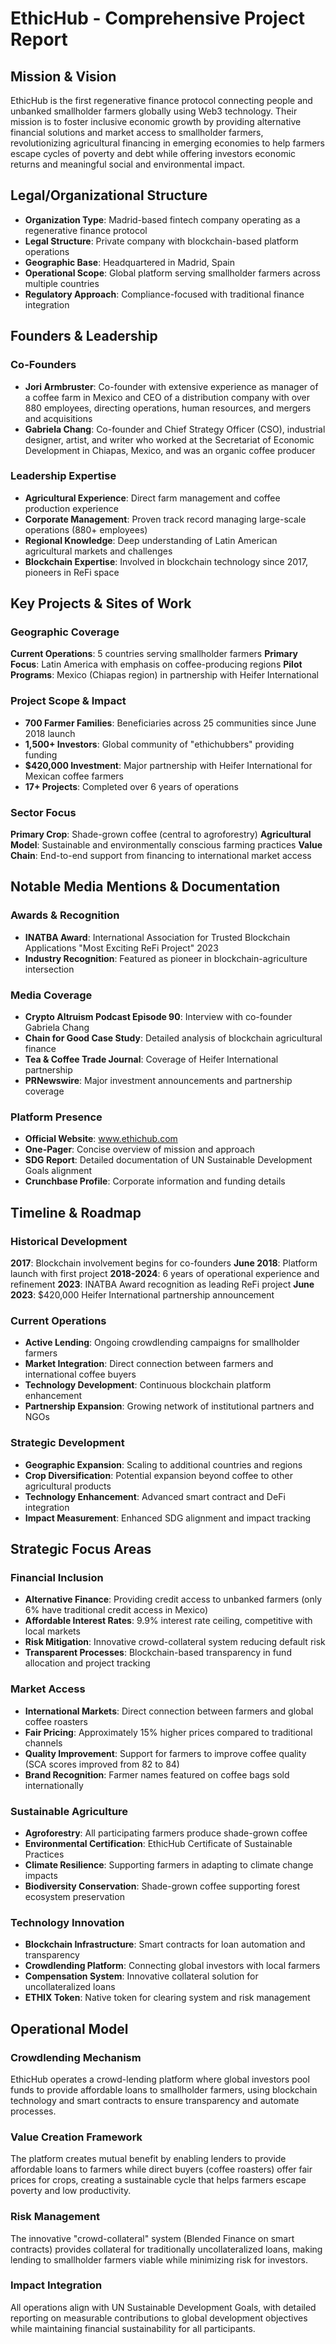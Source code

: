 # EthicHub - Comprehensive Project Report

## Mission & Vision

EthicHub is the first regenerative finance protocol connecting people and unbanked smallholder farmers globally using Web3 technology. Their mission is to foster inclusive economic growth by providing alternative financial solutions and market access to smallholder farmers, revolutionizing agricultural financing in emerging economies to help farmers escape cycles of poverty and debt while offering investors economic returns and meaningful social and environmental impact.

## Legal/Organizational Structure

- **Organization Type**: Madrid-based fintech company operating as a regenerative finance protocol
- **Legal Structure**: Private company with blockchain-based platform operations
- **Geographic Base**: Headquartered in Madrid, Spain
- **Operational Scope**: Global platform serving smallholder farmers across multiple countries
- **Regulatory Approach**: Compliance-focused with traditional finance integration

## Founders & Leadership

### Co-Founders
- **Jori Armbruster**: Co-founder with extensive experience as manager of a coffee farm in Mexico and CEO of a distribution company with over 880 employees, directing operations, human resources, and mergers and acquisitions
- **Gabriela Chang**: Co-founder and Chief Strategy Officer (CSO), industrial designer, artist, and writer who worked at the Secretariat of Economic Development in Chiapas, Mexico, and was an organic coffee producer

### Leadership Expertise
- **Agricultural Experience**: Direct farm management and coffee production experience
- **Corporate Management**: Proven track record managing large-scale operations (880+ employees)
- **Regional Knowledge**: Deep understanding of Latin American agricultural markets and challenges
- **Blockchain Expertise**: Involved in blockchain technology since 2017, pioneers in ReFi space

## Key Projects & Sites of Work

### Geographic Coverage
**Current Operations**: 5 countries serving smallholder farmers
**Primary Focus**: Latin America with emphasis on coffee-producing regions
**Pilot Programs**: Mexico (Chiapas region) in partnership with Heifer International

### Project Scope & Impact
- **700 Farmer Families**: Beneficiaries across 25 communities since June 2018 launch
- **1,500+ Investors**: Global community of "ethichubbers" providing funding
- **$420,000 Investment**: Major partnership with Heifer International for Mexican coffee farmers
- **17+ Projects**: Completed over 6 years of operations

### Sector Focus
**Primary Crop**: Shade-grown coffee (central to agroforestry)
**Agricultural Model**: Sustainable and environmentally conscious farming practices
**Value Chain**: End-to-end support from financing to international market access

## Notable Media Mentions & Documentation

### Awards & Recognition
- **INATBA Award**: International Association for Trusted Blockchain Applications "Most Exciting ReFi Project" 2023
- **Industry Recognition**: Featured as pioneer in blockchain-agriculture intersection

### Media Coverage
- **Crypto Altruism Podcast Episode 90**: Interview with co-founder Gabriela Chang
- **Chain for Good Case Study**: Detailed analysis of blockchain agricultural finance
- **Tea & Coffee Trade Journal**: Coverage of Heifer International partnership
- **PRNewswire**: Major investment announcements and partnership coverage

### Platform Presence
- **Official Website**: www.ethichub.com
- **One-Pager**: Concise overview of mission and approach
- **SDG Report**: Detailed documentation of UN Sustainable Development Goals alignment
- **Crunchbase Profile**: Corporate information and funding details

## Timeline & Roadmap

### Historical Development
**2017**: Blockchain involvement begins for co-founders
**June 2018**: Platform launch with first project
**2018-2024**: 6 years of operational experience and refinement
**2023**: INATBA Award recognition as leading ReFi project
**June 2023**: $420,000 Heifer International partnership announcement

### Current Operations
- **Active Lending**: Ongoing crowdlending campaigns for smallholder farmers
- **Market Integration**: Direct connection between farmers and international coffee buyers
- **Technology Development**: Continuous blockchain platform enhancement
- **Partnership Expansion**: Growing network of institutional partners and NGOs

### Strategic Development
- **Geographic Expansion**: Scaling to additional countries and regions
- **Crop Diversification**: Potential expansion beyond coffee to other agricultural products
- **Technology Enhancement**: Advanced smart contract and DeFi integration
- **Impact Measurement**: Enhanced SDG alignment and impact tracking

## Strategic Focus Areas

### Financial Inclusion
- **Alternative Finance**: Providing credit access to unbanked farmers (only 6% have traditional credit access in Mexico)
- **Affordable Interest Rates**: 9.9% interest rate ceiling, competitive with local markets
- **Risk Mitigation**: Innovative crowd-collateral system reducing default risk
- **Transparent Processes**: Blockchain-based transparency in fund allocation and project tracking

### Market Access
- **International Markets**: Direct connection between farmers and global coffee roasters
- **Fair Pricing**: Approximately 15% higher prices compared to traditional channels
- **Quality Improvement**: Support for farmers to improve coffee quality (SCA scores improved from 82 to 84)
- **Brand Recognition**: Farmer names featured on coffee bags sold internationally

### Sustainable Agriculture
- **Agroforestry**: All participating farmers produce shade-grown coffee
- **Environmental Certification**: EthicHub Certificate of Sustainable Practices
- **Climate Resilience**: Supporting farmers in adapting to climate change impacts
- **Biodiversity Conservation**: Shade-grown coffee supporting forest ecosystem preservation

### Technology Innovation
- **Blockchain Infrastructure**: Smart contracts for loan automation and transparency
- **Crowdlending Platform**: Connecting global investors with local farmers
- **Compensation System**: Innovative collateral solution for uncollateralized loans
- **ETHIX Token**: Native token for clearing system and risk management

## Operational Model

### Crowdlending Mechanism
EthicHub operates a crowd-lending platform where global investors pool funds to provide affordable loans to smallholder farmers, using blockchain technology and smart contracts to ensure transparency and automate processes.

### Value Creation Framework
The platform creates mutual benefit by enabling lenders to provide affordable loans to farmers while direct buyers (coffee roasters) offer fair prices for crops, creating a sustainable cycle that helps farmers escape poverty and low productivity.

### Risk Management
The innovative "crowd-collateral" system (Blended Finance on smart contracts) provides collateral for traditionally uncollateralized loans, making lending to smallholder farmers viable while minimizing risk for investors.

### Impact Integration
All operations align with UN Sustainable Development Goals, with detailed reporting on measurable contributions to global development objectives while maintaining financial sustainability for all participants.